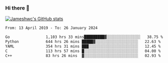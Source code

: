 ### Hi there 👋

[![Jameshwc's GitHub stats](https://github-readme-stats.vercel.app/api?username=jameshwc)](https://github.com/anuraghazra/github-readme-stats)

<!--START_SECTION:waka-->

```txt
From: 13 April 2019 - To: 26 January 2024

Go                1,103 hrs 33 mins█████████▓░░░░░░░░░░░░░░░   38.75 %
Python            644 hrs 26 mins █████▓░░░░░░░░░░░░░░░░░░░   22.63 %
YAML              354 hrs 31 mins ███░░░░░░░░░░░░░░░░░░░░░░   12.45 %
C                 113 hrs 57 mins █░░░░░░░░░░░░░░░░░░░░░░░░   04.00 %
C++               83 hrs 26 mins  ▓░░░░░░░░░░░░░░░░░░░░░░░░   02.93 %
```

<!--END_SECTION:waka-->